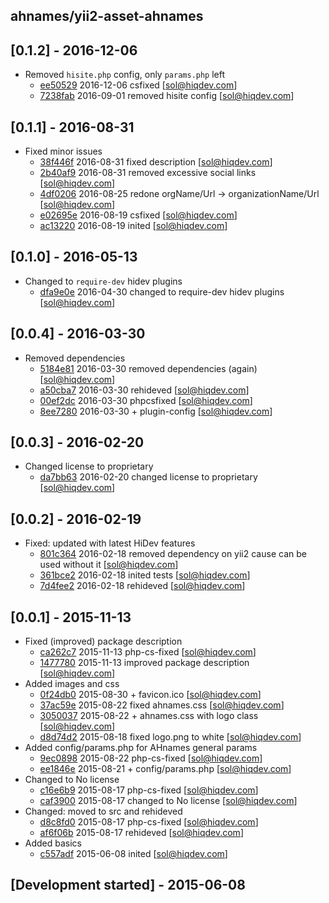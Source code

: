 ahnames/yii2-asset-ahnames
--------------------------

## [0.1.2] - 2016-12-06

- Removed `hisite.php` config, only `params.php` left
    - [ee50529] 2016-12-06 csfixed [sol@hiqdev.com]
    - [7238fab] 2016-09-01 removed hisite config [sol@hiqdev.com]

## [0.1.1] - 2016-08-31

- Fixed minor issues
    - [38f446f] 2016-08-31 fixed description [sol@hiqdev.com]
    - [2b40af9] 2016-08-31 removed excessive social links [sol@hiqdev.com]
    - [4df0206] 2016-08-25 redone orgName/Url -> organizationName/Url [sol@hiqdev.com]
    - [e02695e] 2016-08-19 csfixed [sol@hiqdev.com]
    - [ac13220] 2016-08-19 inited [sol@hiqdev.com]

## [0.1.0] - 2016-05-13

- Changed to `require-dev` hidev plugins
    - [dfa9e0e] 2016-04-30 changed to require-dev hidev plugins [sol@hiqdev.com]

## [0.0.4] - 2016-03-30

- Removed dependencies
    - [5184e81] 2016-03-30 removed dependencies (again) [sol@hiqdev.com]
    - [a50cba7] 2016-03-30 rehideved [sol@hiqdev.com]
    - [00ef2dc] 2016-03-30 phpcsfixed [sol@hiqdev.com]
    - [8ee7280] 2016-03-30 + plugin-config [sol@hiqdev.com]

## [0.0.3] - 2016-02-20

- Changed license to proprietary
    - [da7bb63] 2016-02-20 changed license to proprietary [sol@hiqdev.com]

## [0.0.2] - 2016-02-19

- Fixed: updated with latest HiDev features
    - [801c364] 2016-02-18 removed dependency on yii2 cause can be used without it [sol@hiqdev.com]
    - [361bce2] 2016-02-18 inited tests [sol@hiqdev.com]
    - [7d4fee2] 2016-02-18 rehideved [sol@hiqdev.com]

## [0.0.1] - 2015-11-13

- Fixed (improved) package description
    - [ca262c7] 2015-11-13 php-cs-fixed [sol@hiqdev.com]
    - [1477780] 2015-11-13 improved package description [sol@hiqdev.com]
- Added images and css
    - [0f24db0] 2015-08-30 + favicon.ico [sol@hiqdev.com]
    - [37ac59e] 2015-08-22 fixed ahnames.css [sol@hiqdev.com]
    - [3050037] 2015-08-22 + ahnames.css with logo class [sol@hiqdev.com]
    - [d8d74d2] 2015-08-18 fixed logo.png to white [sol@hiqdev.com]
- Added config/params.php for AHnames general params
    - [9ec0898] 2015-08-22 php-cs-fixed [sol@hiqdev.com]
    - [ee1846e] 2015-08-21 + config/params.php [sol@hiqdev.com]
- Changed to No license
    - [c16e6b9] 2015-08-17 php-cs-fixed [sol@hiqdev.com]
    - [caf3900] 2015-08-17 changed to No license [sol@hiqdev.com]
- Changed: moved to src and rehideved
    - [d8c8fd0] 2015-08-17 php-cs-fixed [sol@hiqdev.com]
    - [af6f06b] 2015-08-17 rehideved [sol@hiqdev.com]
- Added basics
    - [c557adf] 2015-06-08 inited [sol@hiqdev.com]

## [Development started] - 2015-06-08

[dfa9e0e]: https://github.com/ahnames/yii2-asset-ahnames/commit/dfa9e0e
[5184e81]: https://github.com/ahnames/yii2-asset-ahnames/commit/5184e81
[a50cba7]: https://github.com/ahnames/yii2-asset-ahnames/commit/a50cba7
[00ef2dc]: https://github.com/ahnames/yii2-asset-ahnames/commit/00ef2dc
[8ee7280]: https://github.com/ahnames/yii2-asset-ahnames/commit/8ee7280
[da7bb63]: https://github.com/ahnames/yii2-asset-ahnames/commit/da7bb63
[801c364]: https://github.com/ahnames/yii2-asset-ahnames/commit/801c364
[361bce2]: https://github.com/ahnames/yii2-asset-ahnames/commit/361bce2
[7d4fee2]: https://github.com/ahnames/yii2-asset-ahnames/commit/7d4fee2
[ca262c7]: https://github.com/ahnames/yii2-asset-ahnames/commit/ca262c7
[1477780]: https://github.com/ahnames/yii2-asset-ahnames/commit/1477780
[0f24db0]: https://github.com/ahnames/yii2-asset-ahnames/commit/0f24db0
[37ac59e]: https://github.com/ahnames/yii2-asset-ahnames/commit/37ac59e
[3050037]: https://github.com/ahnames/yii2-asset-ahnames/commit/3050037
[d8d74d2]: https://github.com/ahnames/yii2-asset-ahnames/commit/d8d74d2
[9ec0898]: https://github.com/ahnames/yii2-asset-ahnames/commit/9ec0898
[ee1846e]: https://github.com/ahnames/yii2-asset-ahnames/commit/ee1846e
[c16e6b9]: https://github.com/ahnames/yii2-asset-ahnames/commit/c16e6b9
[caf3900]: https://github.com/ahnames/yii2-asset-ahnames/commit/caf3900
[d8c8fd0]: https://github.com/ahnames/yii2-asset-ahnames/commit/d8c8fd0
[af6f06b]: https://github.com/ahnames/yii2-asset-ahnames/commit/af6f06b
[c557adf]: https://github.com/ahnames/yii2-asset-ahnames/commit/c557adf
[38f446f]: https://github.com/ahnames/yii2-asset-ahnames/commit/38f446f
[2b40af9]: https://github.com/ahnames/yii2-asset-ahnames/commit/2b40af9
[4df0206]: https://github.com/ahnames/yii2-asset-ahnames/commit/4df0206
[e02695e]: https://github.com/ahnames/yii2-asset-ahnames/commit/e02695e
[ac13220]: https://github.com/ahnames/yii2-asset-ahnames/commit/ac13220
[ee50529]: https://github.com/ahnames/yii2-asset-ahnames/commit/ee50529
[7238fab]: https://github.com/ahnames/yii2-asset-ahnames/commit/7238fab
